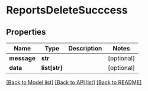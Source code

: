 # ReportsDeleteSucccess

## Properties
Name | Type | Description | Notes
------------ | ------------- | ------------- | -------------
**message** | **str** |  | [optional] 
**data** | **list[str]** |  | [optional] 

[[Back to Model list]](../README.md#documentation-for-models) [[Back to API list]](../README.md#documentation-for-api-endpoints) [[Back to README]](../README.md)

